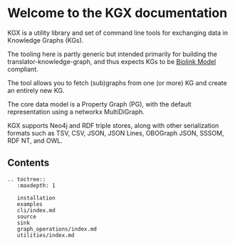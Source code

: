 # Welcome to the KGX documentation

KGX is a utility library and set of command line tools for exchanging data in Knowledge Graphs (KGs).

The tooling here is partly generic but intended primarily for building the translator-knowledge-graph,
and thus expects KGs to be [Biolink Model](https://biolink.github.io/biolink-model/) compliant.

The tool allows you to fetch (sub)graphs from one (or more) KG and create an entirely new KG.

The core data model is a Property Graph (PG), with the default representation using a networkx MultiDiGraph.

KGX supports Neo4j and RDF triple stores, along with other serialization formats such as
TSV, CSV, JSON, JSON Lines, OBOGraph JSON, SSSOM, RDF NT, and OWL.


## Contents

```eval_rst
.. toctree::
   :maxdepth: 1

   installation
   examples
   cli/index.md
   source
   sink
   graph_operations/index.md
   utilities/index.md
```

